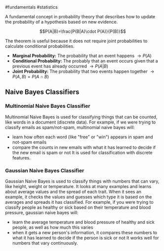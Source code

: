 #fundamentals #statistics 

A fundamental concept in probability theory that describes how to update the probability of a hypothesis based on new evidence. 

$$P(A|B)=\frac{P(B|A)\cdot P(A)}{P(B)}$$

The theorem is useful because it does not require joint probabilities to calculate conditional probabilities.

- **Marginal Probability:** The probability that an event happens $\rightarrow P(A)$
- **Conditional Probability:** The probably that an event occurs given that a previous event has already occurred $\rightarrow P(A|B)$
- **Joint Probability:** The probability that two events happen together $\rightarrow P(A,B) = P(A\cap B)$

## Naive Bayes Classifiers
### Multinomial Naive Bayes Classifier
Multinomial Naive Bayes is used for classifying things that can be counted, like words in a document (discrete data). For example, if we were trying to classify emails as spam/not-spam, multinomial naive bayes will:
- learn how often each word (like "free" or "win") appears in spam and not-spam emails
- compare the counts in new emails with what it has learned to decide if the new email is spam or not
It is used for classification with discrete features.
### Gaussian Naive Bayes Classifier
Gaussian Naive Bayes is used to classify things with numbers that can vary, like height, weight or temperature. It looks at many examples and learns about average values and the spread of each trait. When it sees an example, it checks the values and guesses which type it is based on the averages and spreads it has classified. For example, if you were trying to classify people as healthy or sick based on their temperature and blood pressure, gaussian naive bayes will:
- learn the average temperature and blood pressure of healthy and sick people, as well as how much this varies
- when it gets a new person's information, it compares these numbers to what it has learned to decide if the person is sick or not
It works well for numbers that vary continuously.

